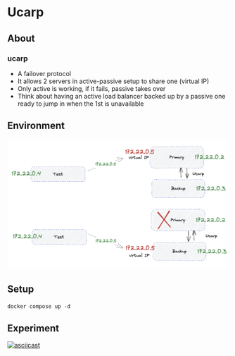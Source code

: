 # Ucarp

## About

### ucarp
- A failover protocol
- It allows 2 servers in active-passive setup to share one (virtual IP)
- Only active is working, if it fails, passive takes over
- Think about having an active load balancer backed up by a passive one ready to jump in when the 1st is unavailable


## Environment

![](./.img/setup.png)

## Setup

`docker compose up -d`

## Experiment

[![asciicast](https://asciinema.org/a/674320.png)](https://asciinema.org/a/674320)
